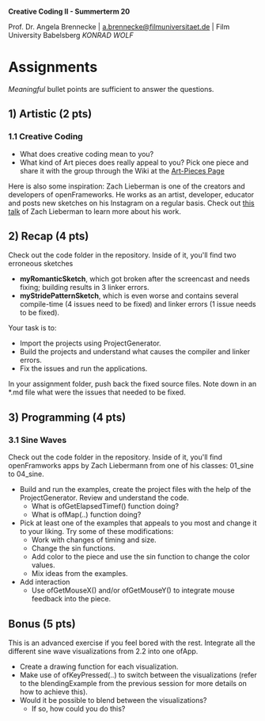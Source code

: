 <!-- ---  
title: Creative Coding II
author: Angela Brennecke
affiliation: Film University Babelsberg KONRAD WOLF
date: Summer term 20
---   -->
**Creative Coding II - Summerterm 20**

Prof. Dr. Angela Brennecke | a.brennecke@filmuniversitaet.de | Film University Babelsberg *KONRAD WOLF*


# Assignments

_Meaningful_ bullet points are sufficient to answer the questions.

## 1) Artistic (2 pts)
### 1.1 Creative Coding

- What does creative coding mean to you?
- What kind of Art pieces does really appeal to you? Pick one piece and share it with the group through the Wiki at the [Art-Pieces Page](https://github.com/ctechfilmuniversity/lecture_creative_coding_2/wiki/Art-Pieces)

Here is also some inspiration: Zach Lieberman is one of the creators and developers of openFrameworks. He works as an artist, developer, educator and posts new sketches on his Instagram on a regular basis. Check out [this talk](https://www.youtube.com/watch?v=xx1eeoo_xnY) of Zach Lieberman to learn more about his work. 

<!-- - [Interview with Zach Lieberman](https://www.theverge.com/2019/5/10/18564182/zach-lieberman-interactive-art-animation-movement-openframeworks-art-club)
- [Talk of Zach Lieberman](https://www.youtube.com/watch?v=bmztlO9_Wvo) -->

## 2) Recap (4 pts)

Check out the code folder in the repository. Inside of it, you'll find two erroneous sketches

- **myRomanticSketch**, which got broken after the screencast and needs fixing; building results in 3 linker errors.
- **myStridePatternSketch**, which is even worse and contains several compile-time (4 issues need to be fixed) and linker errors (1 issue needs to be fixed).

Your task is to:

- Import the projects using ProjectGenerator.
- Build the projects and understand what causes the compiler and linker errors.
- Fix the issues and run the applications.

In your assignment folder, push back the fixed source files. Note down in an *.md file what were the issues that needed to be fixed.

## 3) Programming (4 pts)
### 3.1 Sine Waves

Check out the code folder in the repository. Inside of it, you'll find openFramworks apps by Zach Liebermann from one of his classes: 01_sine to 04_sine.

- Build and run the examples, create the project files with the help of the ProjectGenerator. Review and understand the code.
  - What is ofGetElapsedTimef() function doing?
  - What is ofMap(..) function doing?
- Pick at least one of the examples that appeals to you most and change it to your liking. Try some of these modifications:
  - Work with changes of timing and size.
  - Change the sin functions.
  - Add color to the piece and use the sin function to change the color values.
  - Mix ideas from the examples.
- Add interaction
  - Use ofGetMouseX() and/or ofGetMouseY() to integrate mouse feedback into the piece.

## Bonus (5 pts)

This is an advanced exercise if you feel bored with the rest. Integrate all the different sine wave visualizations from 2.2 into one ofApp. 
- Create a drawing function for each visualization.
- Make use of ofKeyPressed(..) to switch between the visualizations (refer to the blendingExample from the previous session for more details on how to achieve this).
- Would it be possible to blend between the visualizations? 
  - If so, how could you do this?